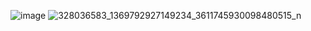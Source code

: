 ![image](https://user-images.githubusercontent.com/94128834/216720596-a7fcc639-d1a1-4ff2-adc9-c2ed3e637788.png)
![328036583_1369792927149234_3611745930098480515_n](https://user-images.githubusercontent.com/94128834/216721181-5582c630-965d-4b28-b752-7c52d2cb22e0.jpg)
